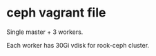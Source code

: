 # ceph vagrant file

Single master + 3 workers.

Each worker has 30Gi vdisk for rook-ceph cluster.


